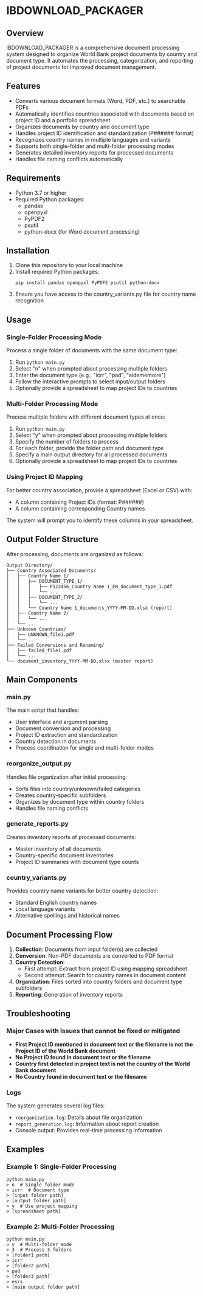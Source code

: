 # IBDOWNLOAD_PACKAGER

## Overview
IBDOWNLOAD_PACKAGER is a comprehensive document processing system designed to organize World Bank project documents by country and document type. It automates the processing, categorization, and reporting of project documents for improved document management.

## Features
- Converts various document formats (Word, PDF, etc.) to searchable PDFs
- Automatically identifies countries associated with documents based on project ID and a portfolio spreadsheet
- Organizes documents by country and document type
- Handles project ID identification and standardization (P###### format)
- Recognizes country names in multiple languages and variants
- Supports both single-folder and multi-folder processing modes
- Generates detailed inventory reports for processed documents
- Handles file naming conflicts automatically

## Requirements
- Python 3.7 or higher
- Required Python packages:
  - pandas
  - openpyxl
  - PyPDF2
  - psutil
  - python-docx (for Word document processing)

## Installation
1. Clone this repository to your local machine
2. Install required Python packages:
   ```
   pip install pandas openpyxl PyPDF2 psutil python-docx
   ```
3. Ensure you have access to the country_variants.py file for country name recognition

## Usage

### Single-Folder Processing Mode
Process a single folder of documents with the same document type:

1. Run `python main.py`
2. Select "n" when prompted about processing multiple folders
3. Enter the document type (e.g., "icrr", "pad", "aidememoire")
4. Follow the interactive prompts to select input/output folders
5. Optionally provide a spreadsheet to map project IDs to countries

### Multi-Folder Processing Mode
Process multiple folders with different document types at once:

1. Run `python main.py`
2. Select "y" when prompted about processing multiple folders
3. Specify the number of folders to process
4. For each folder, provide the folder path and document type
5. Specify a main output directory for all processed documents
6. Optionally provide a spreadsheet to map project IDs to countries

### Using Project ID Mapping
For better country association, provide a spreadsheet (Excel or CSV) with:
- A column containing Project IDs (format: P######)
- A column containing corresponding Country names

The system will prompt you to identify these columns in your spreadsheet.

## Output Folder Structure
After processing, documents are organized as follows:

```
Output Directory/
├── Country Associated Documents/
│   ├── Country Name 1/
│   │   ├── DOCUMENT_TYPE_1/
│   │   │   ├── P123456_Country Name 1_EN_document_type_1.pdf
│   │   │   └── ...
│   │   ├── DOCUMENT_TYPE_2/
│   │   │   └── ...
│   │   └── Country Name 1_documents_YYYY-MM-DD.xlsx (report)
│   ├── Country Name 2/
│   │   └── ...
│   └── ...
├── Unknown Countries/
│   ├── UNKNOWN_file1.pdf
│   └── ...
├── Failed Conversions and Renaming/
│   ├── failed_file1.pdf
│   └── ...
└── document_inventory_YYYY-MM-DD.xlsx (master report)
```
 
## Main Components

### main.py
The main script that handles:
- User interface and argument parsing
- Document conversion and processing
- Project ID extraction and standardization
- Country detection in documents
- Process coordination for single and multi-folder modes

### reorganize_output.py
Handles file organization after initial processing:
- Sorts files into country/unknown/failed categories
- Creates country-specific subfolders
- Organizes by document type within country folders
- Handles file naming conflicts

### generate_reports.py
Creates inventory reports of processed documents:
- Master inventory of all documents
- Country-specific document inventories
- Project ID summaries with document type counts

### country_variants.py
Provides country name variants for better country detection:
- Standard English country names
- Local language variants
- Alternative spellings and historical names

## Document Processing Flow

1. **Collection**: Documents from input folder(s) are collected
2. **Conversion**: Non-PDF documents are converted to PDF format
3. **Country Detection**:
   - First attempt: Extract from project ID using mapping spreadsheet
   - Second attempt: Search for country names in document content
4. **Organization**: Files sorted into country folders and document type subfolders
5. **Reporting**: Generation of inventory reports

## Troubleshooting

### Major Cases with Issues that cannot be fixed or mitigated
- **First Project ID mentioned in document text or the filename is not the Project ID of the World Bank document**
- **No Project ID found in document text or the filename**
- **Country first detected in project text is not the country of the World Bank document**
- **No Country found in document text or the filename**

### Logs
The system generates several log files:
- `reorganization.log`: Details about file organization
- `report_generation.log`: Information about report creation
- Console output: Provides real-time processing information

## Examples

### Example 1: Single-Folder Processing

```
python main.py
> n  # Single folder mode
> icrr  # Document type
> [input folder path]
> [output folder path]
> y  # Use project mapping
> [spreadsheet path]
```

### Example 2: Multi-Folder Processing

```
python main.py
> y  # Multi-folder mode
> 3  # Process 3 folders
> [folder1 path]
> icrr
> [folder2 path]
> pad
> [folder3 path]
> esrs
> [main output folder path]
```